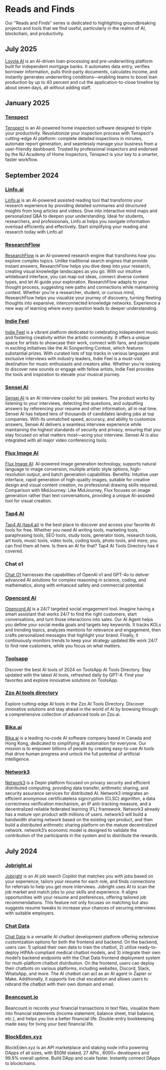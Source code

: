 # Reads and Finds

Our "Reads and Finds" series is dedicated to highlighting groundbreaking projects and tools that we find useful, particularly in the realms of AI, blockchain, and productivity.


## July 2025

[Loyola AI](https://www.loyolaai.com) is an AI-driven loan-processing and pre-underwriting platform built for independent mortgage banks. It automates data entry, verifies borrower information, pulls third-party documents, calculates income, and instantly generates underwriting conditions—enabling teams to boost loan production by up to 40 percent and cut the application-to-close timeline by about seven days, all without adding staff. 


## January 2025

### [Tenspect](https://tenspect.com/)

[Tenspect](https://tenspect.com/) is an AI-powered home inspection software designed to triple your productivity.
Revolutionize your inspection process with Tenspect's cutting-edge AI platform: complete detailed inspections in minutes, automate report generation, and seamlessly manage your business from a user-friendly dashboard. Trusted by professional inspectors and endorsed by the NJ Academy of Home Inspectors, Tenspect is your key to a smarter, faster workflow.


## September 2024

### [Linfo.ai](https://linfo.ai/)

[Linfo.ai](https://linfo.ai/) is an AI-powered assisted reading tool that transforms your research experience by providing detailed summaries and structured insights from long articles and videos. Dive into interactive mind maps and personalized Q&A to deepen your understanding. Ideal for students, researchers, and professionals, Linfo.ai helps you navigate information overload efficiently and effectively. Start simplifying your reading and research today with Linfo.ai!

### [ResearchFlow](https://rflow.ai/)

[ResearchFlow](https://rflow.ai/) is an AI-powered research engine that transforms how you explore complex topics. Unlike traditional search engines that provide instant answers, ResearchFlow helps you dive deep into your research, creating visual knowledge landscapes as you go. With our intuitive whiteboard interface, you can map out ideas, connect diverse content types, and let AI guide your exploration. ResearchFlow adapts to your thought process, suggesting new paths and connections while maintaining context. Whether you're a researcher, student, or curious mind, ResearchFlow helps you visualize your journey of discovery, turning fleeting thoughts into expansive, interconnected knowledge networks. Experience a new way of learning where every question leads to deeper understanding.

### [Indie Feel](https://www.indiefeel.com)

[Indie Feel](https://www.indiefeel.com) is a vibrant platform dedicated to celebrating independent music and fostering creativity within the artistic community. It offers a unique space for artists to showcase their work, connect with fans, and participate in exciting initiatives like the AI Songwriting Contest, which features substantial prizes. With curated lists of top tracks in various languages and exclusive interviews with industry leaders, Indie Feel is a must-visit destination for music enthusiasts and creators alike. Whether you're looking to discover new sounds or engage with fellow artists, Indie Feel provides the tools and inspiration to elevate your musical journey.

### [Sensei AI](https://www.senseicopilot.com)

[Sensei AI](https://www.senseicopilot.com) is an AI interview copilot for job seekers. The product works by listening to your interviews, detecting the questions, and outputting answers by referencing your resume and other information, all in real time. Sensei AI has helped tens of thousands of candidates landing jobs at top companies.
With its unmatched speed, accuracy, and ability to customize answers, Sensei AI delivers a seamless interview experience while maintaining the highest standards of security and privacy, ensuring that you stay focused on what matters most—acing your interview. Sensei AI is also integrated with all major video conferencing tools.

### [Flux Image AI](https://flux-ai.io/)

[Flux Image AI](https://flux-ai.io/): AI-powered image generation technology, supports natural language to image conversion, multiple artistic style options, high-resolution output, and batch generation capabilities.
Benefits: Intuitive user interface, rapid generation of high-quality images, suitable for creative design and visual content creation, no professional drawing skills required.
Comparison with MidJourney: Like MidJourney, Flux focuses on image generation rather than text conversations, providing a unique AI-assisted tool for visual creation.

### [Tap4 AI](https://tap4.ai/discover)

[Tap4 AI (tap4.ai)](https://tap4.ai/discover) is the best place to discover and access your favorite AI tools for free. Whether you need AI writing tools, marketing tools, paraphrasing tools, SEO tools, study tools, generator tools, research tools, art tools, music tools, video tools, coding tools, photo tools, and more, you can find them all here. Is there an AI for that? Tap4 AI Tools Directory has it covered.

### Chat o1

[Chat O1](https://chat4o.ai/) harnesses the capabilities of OpenAI o1 and GPT-4o to deliver advanced AI solutions for complex reasoning in science, coding, and mathematics, along with enhanced safety and commercial potential.

### [Opencord AI](https://opencord.ai)

[Opencord AI](https://opencord.ai) is a 24/7 targeted social engagement tool. Imagine having a smart assistant that works 24/7 to find the right customers, start conversations, and turn those interactions into sales. Our AI Agent helps you define your social media goals and targets key keywords. It tracks KOLs and trending topics, analyzes mentions for relevance and engagement, then crafts personalized messages that highlight your brand. Finally, it continuously monitors trends to keep your strategy updated.We work 24/7 to find new customers, while you focus on what matters.

### [Toolsapp](https://toolsapp.cc/)

Discover the best AI tools of 2024 on ToolsApp AI Tools Directory. Stay updated with the latest AI tools, refreshed daily by GPT-4. Find your favorites and explore innovative solutions on ToolsApp.

### [Zzo AI tools directory](https://zzo.ai/)

Explore cutting-edge AI tools in the Zzo AI Tools Directory. Discover innovative solutions and stay ahead in the world of AI by browsing through a comprehensive collection of advanced tools on Zzo.ai.

### [Bika.ai](https://bika.ai/)

[Bika.ai](https://bika.ai/) is a leading no-code AI software company based in Canada and Hong Kong, dedicated to simplifying AI automation for everyone. Our mission is to empower billions of people by creating easy-to-use AI tools that drive human progress and unlock the full potential of artificial intelligence.

### [Network3](https://network3.ai/)

[Network3](https://network3.ai/) is a Depin platform focused on privacy security and efficient distributed computing, providing data transfer, arithmetic sharing, and security assurance services for distributed AI. Network3 integrates an efficient anonymous certificateless signcryption (CLSC) algorithm, a data correctness verification mechanism, an IP anti-tracking measure, and a decentralized reliable federated learning (FL) framework. Network3 already has a mature vpn product with millions of users. network3 will build a bandwidth sharing network based on the existing vpn product, and then build a distributed arithmetic sharing platform on the mature decentralized network. network3’s economic model is designed to validate the contribution of the participants in the system and to distribute the rewards.

## July 2024

### [Jobright.ai](https://jobright.ai/)

[Jobright](https://jobright.ai/) is an AI job search Copilot that matches you with jobs based on your experience, tailors your resume for each role, and finds connections for referrals to help you get more interviews. Jobright uses AI to scan the job market and match jobs to your skills and experience. It aligns opportunities with your resume and preferences, offering tailored job recommendations. This feature not only focuses on matching but also suggests resume tweaks to increase your chances of securing interviews with suitable employers.

### [Chat Data](https://www.chat-data.com/)

[Chat Data](https://www.chat-data.com/) is a versatile AI chatbot development platform offering extensive customization options for both the frontend and backend. On the backend, users can: 1) upload their own data to train the chatbot, 2) utilize ready-to-deploy HIPAA-compliant medical chatbot models, and 3) integrate their own model’s backend endpoints with the Chat Data frontend deployment system for multi-platform chatbot distribution. On the frontend, users can deploy their chatbots on various platforms, including websites, Discord, Slack, WhatsApp, and more. The AI chatbot can act as an AI agent in Zapier or Make. Additionally, it supports live chat escalation and allows users to rebrand the chatbot with their own domain and email.

### [Beancount.io](https://beancount.io)

Beancount.io records your financial transactions in text files, visualize them into financial statements (income statement, balance sheet, trial balance, etc.), and helps you live a better financial life. Double-entry bookkeeping made easy for living your best financial life.

### [BlockEden.xyz](https://BlockEden.xyz)

BlockEden.xyz is an API marketplace and staking node infra powering DApps of all sizes, with $50M staked, 27 APIs , 6000+ developers and 99.9% overall uptime. Build DApp and scale faster. Instantly connect DApps to blockchains.
